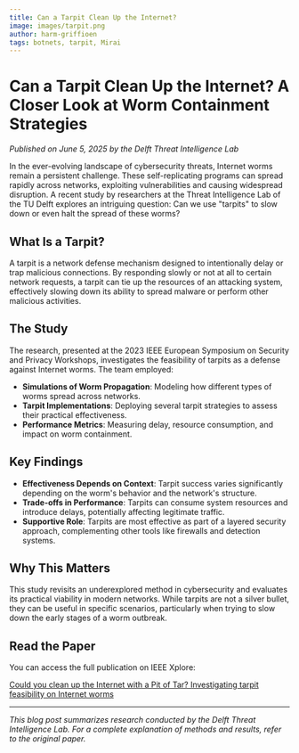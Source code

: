 ```yaml
---
title: Can a Tarpit Clean Up the Internet?
image: images/tarpit.png
author: harm-griffioen
tags: botnets, tarpit, Mirai
---
```


# Can a Tarpit Clean Up the Internet? A Closer Look at Worm Containment Strategies

*Published on June 5, 2025 by the Delft Threat Intelligence Lab*

In the ever-evolving landscape of cybersecurity threats, Internet worms remain a persistent challenge. These self-replicating programs can spread rapidly across networks, exploiting vulnerabilities and causing widespread disruption. A recent study by researchers at the Threat Intelligence Lab of the TU Delft explores an intriguing question: Can we use "tarpits" to slow down or even halt the spread of these worms?

## What Is a Tarpit?

A tarpit is a network defense mechanism designed to intentionally delay or trap malicious connections. By responding slowly or not at all to certain network requests, a tarpit can tie up the resources of an attacking system, effectively slowing down its ability to spread malware or perform other malicious activities.

## The Study

The research, presented at the 2023 IEEE European Symposium on Security and Privacy Workshops, investigates the feasibility of tarpits as a defense against Internet worms. The team employed:

- **Simulations of Worm Propagation**: Modeling how different types of worms spread across networks.
- **Tarpit Implementations**: Deploying several tarpit strategies to assess their practical effectiveness.
- **Performance Metrics**: Measuring delay, resource consumption, and impact on worm containment.

## Key Findings

- **Effectiveness Depends on Context**: Tarpit success varies significantly depending on the worm's behavior and the network's structure.
- **Trade-offs in Performance**: Tarpits can consume system resources and introduce delays, potentially affecting legitimate traffic.
- **Supportive Role**: Tarpits are most effective as part of a layered security approach, complementing other tools like firewalls and detection systems.

## Why This Matters

This study revisits an underexplored method in cybersecurity and evaluates its practical viability in modern networks. While tarpits are not a silver bullet, they can be useful in specific scenarios, particularly when trying to slow down the early stages of a worm outbreak.

## Read the Paper

You can access the full publication on IEEE Xplore:

[Could you clean up the Internet with a Pit of Tar? Investigating tarpit feasibility on Internet worms](https://ieeexplore.ieee.org/document/10179467)

---

*This blog post summarizes research conducted by the Delft Threat Intelligence Lab. For a complete explanation of methods and results, refer to the original paper.*
